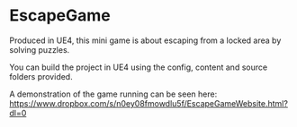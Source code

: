 # EscapeGame

Produced in UE4, this mini game is about escaping from a locked area by solving puzzles.

You can build the project in UE4 using the config, content and source folders provided. 

A demonstration of the game running can be seen here: https://www.dropbox.com/s/n0ey08fmowdlu5f/EscapeGameWebsite.html?dl=0
